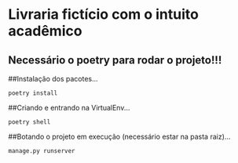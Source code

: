 # Livraria fictício com o intuito acadêmico

## Necessário o poetry para rodar o projeto!!!
##Instalação dos pacotes...
```
poetry install
```

##Criando e entrando na VirtualEnv...
```
poetry shell
```

##Botando o projeto em execução (necessário estar na pasta raiz)...
```
manage.py runserver
```

